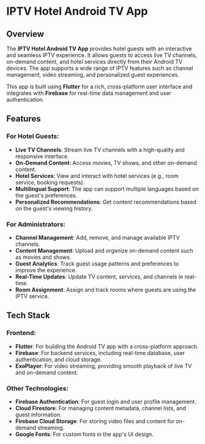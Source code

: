 # IPTV Hotel Android TV App

## Overview
The **IPTV Hotel Android TV App** provides hotel guests with an interactive and seamless IPTV experience. It allows guests to access live TV channels, on-demand content, and hotel services directly from their Android TV devices. The app supports a wide range of IPTV features such as channel management, video streaming, and personalized guest experiences.

This app is built using **Flutter** for a rich, cross-platform user interface and integrates with **Firebase** for real-time data management and user authentication.

## Features

### For Hotel Guests:
- **Live TV Channels**: Stream live TV channels with a high-quality and responsive interface.
- **On-Demand Content**: Access movies, TV shows, and other on-demand content.
- **Hotel Services**: View and interact with hotel services (e.g., room service, booking requests).
- **Multilingual Support**: The app can support multiple languages based on the guest's preferences.
- **Personalized Recommendations**: Get content recommendations based on the guest's viewing history.

### For Administrators:
- **Channel Management**: Add, remove, and manage available IPTV channels.
- **Content Management**: Upload and organize on-demand content such as movies and shows.
- **Guest Analytics**: Track guest usage patterns and preferences to improve the experience.
- **Real-Time Updates**: Update TV content, services, and channels in real-time.
- **Room Assignment**: Assign and track rooms where guests are using the IPTV service.

## Tech Stack

### Frontend:
- **Flutter**: For building the Android TV app with a cross-platform approach.
- **Firebase**: For backend services, including real-time database, user authentication, and cloud storage.
- **ExoPlayer**: For video streaming, providing smooth playback of live TV and on-demand content.

### Other Technologies:
- **Firebase Authentication**: For guest login and user profile management.
- **Cloud Firestore**: For managing content metadata, channel lists, and guest information.
- **Firebase Cloud Storage**: For storing video files and content for on-demand streaming.
- **Google Fonts**: For custom fonts in the app's UI design.


